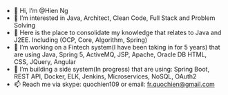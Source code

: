 - 👋 Hi, I’m @Hien Ng
- 👀 I’m interested in Java, Architect, Clean Code, Full Stack and Problem Solving
- 🌱 Here is the place to consolidate my knowledge that relates to Java and J2EE. Including (OCP, Core, Algorithm, Spring)
- 💞️ I’m working on a Fintech system(I have been taking in for 5 years) that are using Java, Spring 5, ActiveMQ, JSP, Apache, Oracle DB HTML, CSS, JQuery, Angular
- 💞️ I’m building a side system(In progress) that are using: Spring Boot, REST API, Docker, ELK, Jenkins, Microservices, NoSQL, OAuth2
- 📫 Reach me via skype: quochien109 or email: fr.quochien@gmail.com

<!---
fly2015/fly2015 is a ✨ special ✨ repository because its `README.md` (this file) appears on your GitHub profile.
You can click the Preview link to take a look at your changes.
--->
